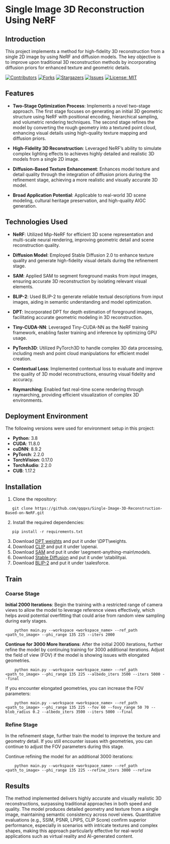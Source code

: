 # Single Image 3D Reconstruction Using NeRF

## Introduction
This project implements a method for high-fidelity 3D reconstruction from a single 2D image by using NeRF and diffusion models. The key objective is to improve upon traditional 3D reconstruction methods by incorporating diffusion priors for enhanced texture and geometric details.

[![Contributors](https://img.shields.io/github/contributors/qqqxs/Simulation-Clock)](https://github.com/qqqxs/Simulation-Clock/graphs/contributors)
[![Forks](https://img.shields.io/github/forks/qqqxs/Simulation-Clock?style=social)](https://github.com/qqqxs/Simulation-Clock/network/members)
[![Stargazers](https://img.shields.io/github/stars/qqqxs/Simulation-Clock?style=social)](https://github.com/qqqxs/Simulation-Clock/stargazers)
[![Issues](https://img.shields.io/github/issues/qqqxs/Simulation-Clock)](https://github.com/qqqxs/Simulation-Clock/issues)
[![License: MIT](https://img.shields.io/badge/License-MIT-yellow.svg)](https://github.com/qqqxs/Simulation-Clock/blob/main/LICENSE)

## Features
- **Two-Stage Optimization Process**: Implements a novel two-stage approach. The first stage focuses on generating an initial 3D geometric structure using NeRF with positional encoding, hierarchical sampling, and volumetric rendering techniques. The second stage refines the model by converting the rough geometry into a textured point cloud, enhancing visual details using high-quality texture mapping and diffusion priors.
  
- **High-Fidelity 3D Reconstruction**: Leveraged NeRF’s ability to simulate complex lighting effects to achieves highly detailed and realistic 3D models from a single 2D image.

- **Diffusion-Based Texture Enhancement**: Enhances model texture and detail quality through the integration of diffusion priors during the refinement stage, achieving a more realistic and visually accurate 3D model.

- **Broad Application Potential**: Applicable to real-world 3D scene modeling, cultural heritage preservation, and high-quality AIGC generation.

## Technologies Used
- **NeRF**: Utilized Mip-NeRF for efficient 3D scene representation and multi-scale neural rendering, improving geometric detail and scene reconstruction quality.
  
- **Diffusion Model**: Employed Stable Diffusion 2.0 to enhance texture quality and generate high-fidelity visual details during the refinement stage.

- **SAM**: Applied SAM to segment foreground masks from input images, ensuring accurate 3D reconstruction by isolating relevant visual elements.

- **BLIP-2**: Used BLIP-2 to generate reliable textual descriptions from input images, aiding in semantic understanding and model optimization.

- **DPT**: Incorporated DPT for depth estimation of foreground images, facilitating accurate geometric modeling in 3D reconstruction.

- **Tiny-CUDA-NN**: Leveraged Tiny-CUDA-NN as the NeRF training framework, enabling faster training and inference by optimizing GPU usage.

- **PyTorch3D**: Utilized PyTorch3D to handle complex 3D data processing, including mesh and point cloud manipulations for efficient model creation.

- **Contextual Loss**: Implemented contextual loss to evaluate and improve the quality of 3D model reconstructions, ensuring visual fidelity and accuracy.

- **Raymarching**: Enabled fast real-time scene rendering through raymarching, providing efficient visualization of complex 3D environments.


## Deployment Environment

The following versions were used for environment setup in this project:

- **Python**: 3.8
- **CUDA**: 11.8.0
- **cuDNN**: 8.9.2
- **PyTorch**: 2.2.0
- **TorchVision**: 0.17.0
- **TorchAudio**: 2.2.0
- **CUB**: 1.17.2


## Installation
1. Clone the repository:
```
   git clone https://github.com/qqqxs/Single-Image-3D-Reconstruction-Based-on-NeRF.git
```
2. Install the required dependencies:
```
   pip install -r requirements.txt
```
3. Download [DPT weights](https://github.com/intel-isl/DPT/releases/download/1_0/dpt_hybrid-midas-501f0c75.pt) and put it under \DPT\weights.
4. Download [CLIP](https://huggingface.co/openai/clip-vit-large-patch14) and put it under \openai.
5. Download [SAM](https://dl.fbaipublicfiles.com/segment_anything/sam_vit_b_01ec64.pth) and put it under \segment-anything-main\models.
6. Download [Stable Diffusion](https://huggingface.co/stabilityai/stable-diffusion-2) and put it under \stabilityai.
7. Download [BLIP-2](https://storage.googleapis.com/sfr-vision-language-research/BLIP/models/model_base.pth) and put it under \salesforce.

## Train

### Coarse Stage

**Initial 2000 Iterations**: Begin the training with a restricted range of camera views to allow the model to leverage reference views effectively, which helps avoid potential overfitting that could arise from random view sampling during early stages.
```
    python main.py --workspace <workspace_name> --ref_path <path_to_image> --phi_range 135 225 --iters 2000
```
**Continue for 3000 More Iterations**: After the initial 2000 iterations, further refine the model by continuing training for 3000 additional iterations. Adjust the field of view (FOV) if the model is showing issues with elongated geometries.
```
    python main.py --workspace <workspace_name> --ref_path <path_to_image> --phi_range 135 225 --albedo_iters 3500 --iters 5000 --final
```
If you encounter elongated geometries, you can increase the FOV parameters:
```
    python main.py --workspace <workspace_name> --ref_path <path_to_image> --phi_range 135 225 --fov 60 --fovy_range 50 70 --blob_radius 0.2 --albedo_iters 3500 --iters 5000 --final
```
### Refine Stage

In the refinement stage, further train the model to improve the texture and geometry detail. If you still encounter issues with geometries, you can continue to adjust the FOV parameters during this stage.

Continue refining the model for an additional 3000 iterations:
```
    python main.py --workspace <workspace_name> --ref_path <path_to_image> --phi_range 135 225 --refine_iters 3000 --refine
```
## Results

The method implemented delivers highly accurate and visually realistic 3D reconstructions, surpassing traditional approaches in both speed and quality. The model produces detailed geometry and texture from a single image, maintaining semantic consistency across novel views. Quantitative evaluations (e.g., SSIM, PSNR, LPIPS, CLIP Score) confirm superior performance, especially in scenarios with intricate textures and complex shapes, making this approach particularly effective for real-world applications such as virtual reality and AI-generated content.
